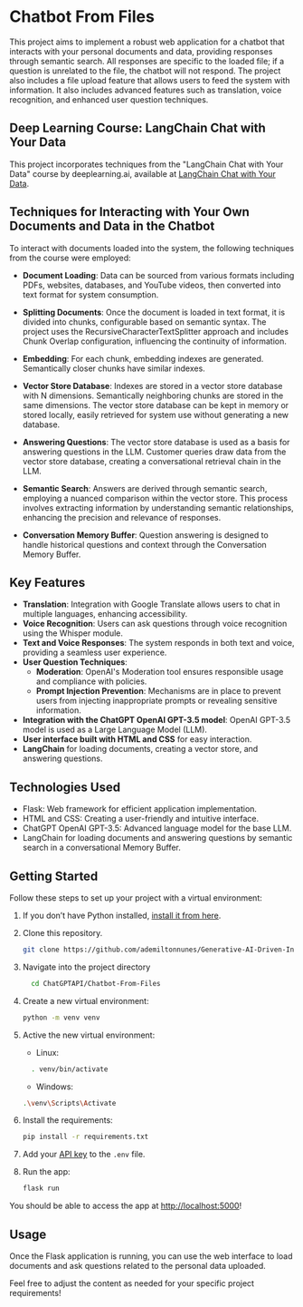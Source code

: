 # Chatbot From Files

This project aims to implement a robust web application for a chatbot that interacts with your personal documents and data, providing responses through semantic search. All responses are specific to the loaded file; if a question is unrelated to the file, the chatbot will not respond. The project also includes a file upload feature that allows users to feed the system with information. It also includes advanced features such as translation, voice recognition, and enhanced user question techniques.

## Deep Learning Course: LangChain Chat with Your Data

This project incorporates techniques from the "LangChain Chat with Your Data" course by deeplearning.ai, available at [LangChain Chat with Your Data](https://learn.deeplearning.ai/langchain-chat-with-your-data/lesson/1/introduction).

## Techniques for Interacting with Your Own Documents and Data in the Chatbot

To interact with documents loaded into the system, the following techniques from the course were employed:

- **Document Loading**: Data can be sourced from various formats including PDFs, websites, databases, and YouTube videos, then converted into text format for system consumption.

- **Splitting Documents**: Once the document is loaded in text format, it is divided into chunks, configurable based on semantic syntax. The project uses the RecursiveCharacterTextSplitter approach and includes Chunk Overlap configuration, influencing the continuity of information.

- **Embedding**: For each chunk, embedding indexes are generated. Semantically closer chunks have similar indexes.

- **Vector Store Database**: Indexes are stored in a vector store database with N dimensions. Semantically neighboring chunks are stored in the same dimensions. The vector store database can be kept in memory or stored locally, easily retrieved for system use without generating a new database.

- **Answering Questions**: The vector store database is used as a basis for answering questions in the LLM. Customer queries draw data from the vector store database, creating a conversational retrieval chain in the LLM.

- **Semantic Search**: Answers are derived through semantic search, employing a nuanced comparison within the vector store. This process involves extracting information by understanding semantic relationships, enhancing the precision and relevance of responses.

- **Conversation Memory Buffer**: Question answering is designed to handle historical questions and context through the Conversation Memory Buffer.

## Key Features
- **Translation**: Integration with Google Translate allows users to chat in multiple languages, enhancing accessibility.
- **Voice Recognition**: Users can ask questions through voice recognition using the Whisper module.
- **Text and Voice Responses**: The system responds in both text and voice, providing a seamless user experience.
- **User Question Techniques**:
  - **Moderation**: OpenAI's Moderation tool ensures responsible usage and compliance with policies.
  - **Prompt Injection Prevention**: Mechanisms are in place to prevent users from injecting inappropriate prompts or revealing sensitive information.
- **Integration with the ChatGPT OpenAI GPT-3.5 model**:  OpenAI GPT-3.5 model is used as a Large Language Model (LLM).
- **User interface built with HTML and CSS** for easy interaction.
- **LangChain** for loading documents, creating a vector store, and answering questions.

## Technologies Used

- Flask: Web framework for efficient application implementation.
- HTML and CSS: Creating a user-friendly and intuitive interface.
- ChatGPT OpenAI GPT-3.5: Advanced language model for the base LLM.
- LangChain for loading documents and answering questions by semantic search in a conversational Memory Buffer.

## Getting Started

Follow these steps to set up your project with a virtual environment:

1. If you don’t have Python installed, [install it from here](https://www.python.org/downloads/).

2. Clone this repository.

   ```bash
   git clone https://github.com/ademiltonnunes/Generative-AI-Driven-Intelligent-Apps-Development.git

3.  Navigate into the project directory
      ```bash
        cd ChatGPTAPI/Chatbot-From-Files

5. Create a new virtual environment:

   ```bash
   python -m venv venv
   ```
6. Active the new virtual environment:
   - Linux:
    ```bash
      . venv/bin/activate
     ```
   - Windows:
   ```bash
   .\venv\Scripts\Activate
    ```
7. Install the requirements:

   ```bash
   pip install -r requirements.txt
   ```

8. Add your [API key](https://beta.openai.com/account/api-keys) to the `.env` file.

9. Run the app:

   ```bash
   flask run
   ```

You should be able to access the app at [http://localhost:5000](http://localhost:5000)!

## Usage
Once the Flask application is running, you can use the web interface to load documents and ask questions related to the personal data uploaded.

Feel free to adjust the content as needed for your specific project requirements!

